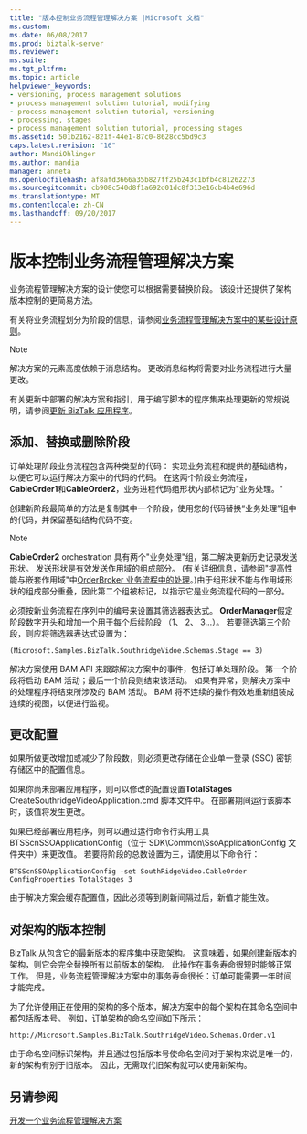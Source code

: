 ```yaml
---
title: "版本控制业务流程管理解决方案 |Microsoft 文档"
ms.custom: 
ms.date: 06/08/2017
ms.prod: biztalk-server
ms.reviewer: 
ms.suite: 
ms.tgt_pltfrm: 
ms.topic: article
helpviewer_keywords:
- versioning, process management solutions
- process management solution tutorial, modifying
- process management solution tutorial, versioning
- processing, stages
- process management solution tutorial, processing stages
ms.assetid: 501b2162-821f-44e1-87c0-8628cc5bd9c3
caps.latest.revision: "16"
author: MandiOhlinger
ms.author: mandia
manager: anneta
ms.openlocfilehash: af8afd3666a35b827ff25b243c1bfb4c81262273
ms.sourcegitcommit: cb908c540d8f1a692d01dc8f313e16cb4b4e696d
ms.translationtype: MT
ms.contentlocale: zh-CN
ms.lasthandoff: 09/20/2017
---
```

# <a name="versioning-the-business-process-management-solution"></a>版本控制业务流程管理解决方案
业务流程管理解决方案的设计使您可以根据需要替换阶段。 该设计还提供了架构版本控制的更简易方法。  
  
 有关将业务流程划分为阶段的信息，请参阅[业务流程管理解决方案中的某些设计原则](../core/some-design-principles-in-the-business-process-management-solution.md)。  
  
> [!NOTE]
>  解决方案的元素高度依赖于消息结构。 更改消息结构将需要对业务流程进行大量更改。  
  
 有关更新中部署的解决方案和指引，用于编写脚本的程序集来处理更新的常规说明，请参阅[更新 BizTalk 应用程序](../core/updating-biztalk-applications.md)。  
  
## <a name="adding-replacing-or-removing-stages"></a>添加、替换或删除阶段  
 订单处理阶段业务流程包含两种类型的代码： 实现业务流程和提供的基础结构，以便它可以运行解决方案中的代码的代码。 在这两个阶段业务流程， **CableOrder1**和**CableOrder2**，业务进程代码组形状内部标记为"业务处理。"  
  
 创建新阶段最简单的方法是复制其中一个阶段，使用您的代码替换“业务处理”组中的代码，并保留基础结构代码不变。  
  
> [!NOTE]
>  **CableOrder2** orchestration 具有两个"业务处理"组，第二解决更新历史记录发送形状。 发送形状是有效发送作用域的组成部分。 (有关详细信息，请参阅"提高性能与嵌套作用域"中[OrderBroker 业务流程中的处理](../core/processing-in-the-orderbroker-orchestration.md)。)由于组形状不能与作用域形状的组成部分重叠，因此第二个组被标记，以指示它是业务流程代码的一部分。  
  
 必须按新业务流程在序列中的编号来设置其筛选器表达式。 **OrderManager**假定阶段数字开头和增加一个用于每个后续阶段 （1、 2、 3...）。 若要筛选第三个阶段，则应将筛选器表达式设置为：  
  
 `(Microsoft.Samples.BizTalk.SouthridgeVidoe.Schemas.Stage == 3)`  
  
 解决方案使用 BAM API 来跟踪解决方案中的事件，包括订单处理阶段。 第一个阶段将启动 BAM 活动；最后一个阶段则结束该活动。 如果有异常，则解决方案中的处理程序将结束所涉及的 BAM 活动。 BAM 将不连续的操作有效地重新组装成连续的视图，以便进行监视。  
  
## <a name="changing-configuration"></a>更改配置  
 如果所做更改增加或减少了阶段数，则必须更改存储在企业单一登录 (SSO) 密钥存储区中的配置信息。  
  
 如果你尚未部署应用程序，则可以修改的配置设置**TotalStages** CreateSouthridgeVideoApplication.cmd 脚本文件中。 在部署期间运行该脚本时，该值将发生更改。  
  
 如果已经部署应用程序，则可以通过运行命令行实用工具 BTSScnSSOApplicationConfig（位于 SDK\Common\SsoApplicationConfig 文件夹中）来更改值。 若要将阶段的总数设置为三，请使用以下命令行：  
  
 `BTSScnSSOApplicationConfig -set SouthRidgeVideo.CableOrder ConfigProperties TotalStages 3`  
  
 由于解决方案会缓存配置值，因此必须等到刷新间隔过后，新值才能生效。  
  
## <a name="versioning-schemas"></a>对架构的版本控制  
 BizTalk 从包含它的最新版本的程序集中获取架构。 这意味着，如果创建新版本的架构，则它会完全替换所有以前版本的架构。 此操作在事务寿命很短时能够正常工作。 但是，业务流程管理解决方案中的事务寿命很长：订单可能需要一年时间才能完成。  
  
 为了允许使用正在使用的架构的多个版本，解决方案中的每个架构在其命名空间中都包括版本号。 例如，订单架构的命名空间如下所示：  
  
```  
http://Microsoft.Samples.BizTalk.SouthridgeVideo.Schemas.Order.v1  
```  
  
 由于命名空间标识架构，并且通过包括版本号使命名空间对于架构来说是唯一的，新的架构有别于旧版本。 因此，无需取代旧架构就可以使用新架构。  
  
## <a name="see-also"></a>另请参阅  
 [开发一个业务流程管理解决方案](../core/developing-a-business-process-management-solution.md)